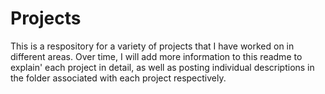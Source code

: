 # Projects
This is a respository for a variety of projects that I have worked on in different areas. Over time, I will add more information to this readme to explain'
each project in detail, as well as posting individual descriptions in the folder associated with each project respectively. 
